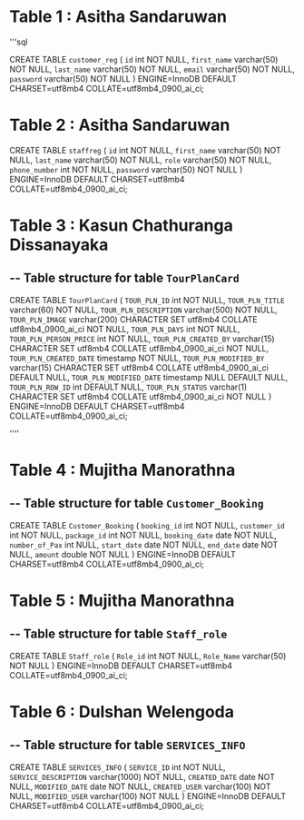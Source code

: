 # Table 1 : Asitha Sandaruwan

'''sql

CREATE TABLE `customer_reg` (
  `id` int NOT NULL,
  `first_name` varchar(50) NOT NULL,
  `last_name` varchar(50) NOT NULL,
  `email` varchar(50) NOT NULL,
  `password` varchar(50) NOT NULL
) ENGINE=InnoDB DEFAULT CHARSET=utf8mb4 COLLATE=utf8mb4_0900_ai_ci;

# Table 2 : Asitha Sandaruwan

CREATE TABLE `staffreg` (
  `id` int NOT NULL,
  `first_name` varchar(50) NOT NULL,
  `last_name` varchar(50) NOT NULL,
  `role` varchar(50) NOT NULL,
  `phone_number` int NOT NULL,
  `password` varchar(50) NOT NULL
) ENGINE=InnoDB DEFAULT CHARSET=utf8mb4 COLLATE=utf8mb4_0900_ai_ci;



# Table 3 : Kasun Chathuranga Dissanayaka

-- Table structure for table `TourPlanCard`
--

CREATE TABLE `TourPlanCard` (
  `TOUR_PLN_ID` int NOT NULL,
  `TOUR_PLN_TITLE` varchar(60) NOT NULL,
  `TOUR_PLN_DESCRIPTION` varchar(500) NOT NULL,
  `TOUR_PLN_IMAGE` varchar(200) CHARACTER SET utf8mb4 COLLATE utf8mb4_0900_ai_ci NOT NULL,
  `TOUR_PLN_DAYS` int NOT NULL,
  `TOUR_PLN_PERSON_PRICE` int NOT NULL,
  `TOUR_PLN_CREATED_BY` varchar(15) CHARACTER SET utf8mb4 COLLATE utf8mb4_0900_ai_ci NOT NULL,
  `TOUR_PLN_CREATED_DATE` timestamp NOT NULL,
  `TOUR_PLN_MODIFIED_BY` varchar(15) CHARACTER SET utf8mb4 COLLATE utf8mb4_0900_ai_ci DEFAULT NULL,
  `TOUR_PLN_MODIFIED_DATE` timestamp NULL DEFAULT NULL,
  `TOUR_PLN_ROW_ID` int DEFAULT NULL,
  `TOUR_PLN_STATUS` varchar(1) CHARACTER SET utf8mb4 COLLATE utf8mb4_0900_ai_ci NOT NULL
) ENGINE=InnoDB DEFAULT CHARSET=utf8mb4 COLLATE=utf8mb4_0900_ai_ci;

''''

# Table 4 : Mujitha Manorathna

-- Table structure for table `Customer_Booking`
--

CREATE TABLE `Customer_Booking` (
  `booking_id` int NOT NULL,
  `customer_id` int NOT NULL,
  `package_id` int NOT NULL,
  `booking_date` date NOT NULL,
  `number_of_Pax` int NULL,
  `start_date` date NOT NULL,
  `end_date` date NOT NULL,
  `amount` double NOT NULL
) ENGINE=InnoDB DEFAULT CHARSET=utf8mb4 COLLATE=utf8mb4_0900_ai_ci;

# Table 5 : Mujitha Manorathna

-- Table structure for table `Staff_role`
--

CREATE TABLE `Staff_role` (
  `Role_id` int NOT NULL,
  `Role_Name` varchar(50) NOT NULL
) ENGINE=InnoDB DEFAULT CHARSET=utf8mb4 COLLATE=utf8mb4_0900_ai_ci;

# Table 6 : Dulshan Welengoda

-- Table structure for table `SERVICES_INFO`
--

CREATE TABLE `SERVICES_INFO` (
  `SERVICE_ID` int NOT NULL,
  `SERVICE_DESCRIPTION` varchar(1000) NOT NULL,
  `CREATED_DATE` date NOT NULL,
  `MODIFIED_DATE` date NOT NULL,
  `CREATED_USER` varchar(100) NOT NULL,
  `MODIFIED_USER` varchar(100) NOT NULL
) ENGINE=InnoDB DEFAULT CHARSET=utf8mb4 COLLATE=utf8mb4_0900_ai_ci;